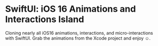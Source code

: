 # SwiftUI: iOS 16 Animations and Interactions Island

Cloning nearly all iOS16 animations, interactions, and micro-interactions with SwiftUI. Grab the animations from the Xcode project and enjoy ☺️.

